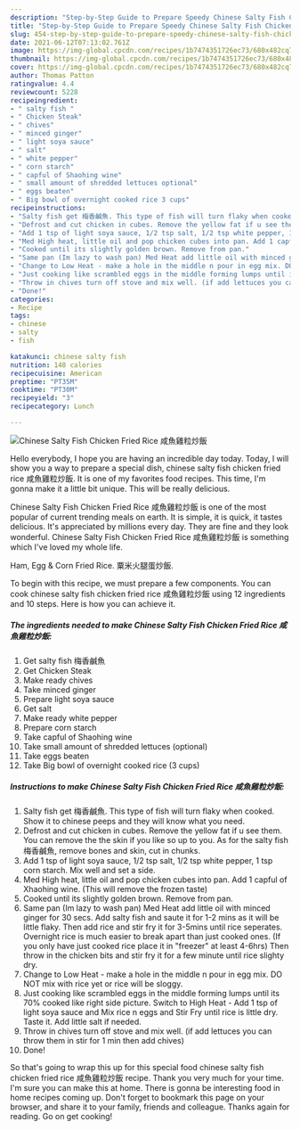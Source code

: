 ```yaml
---
description: "Step-by-Step Guide to Prepare Speedy Chinese Salty Fish Chicken Fried Rice 咸魚雞粒炒飯"
title: "Step-by-Step Guide to Prepare Speedy Chinese Salty Fish Chicken Fried Rice 咸魚雞粒炒飯"
slug: 454-step-by-step-guide-to-prepare-speedy-chinese-salty-fish-chicken-fried-rice
date: 2021-06-12T07:13:02.761Z
image: https://img-global.cpcdn.com/recipes/1b7474351726ec73/680x482cq70/chinese-salty-fish-chicken-fried-rice-咸魚雞粒炒飯-recipe-main-photo.jpg
thumbnail: https://img-global.cpcdn.com/recipes/1b7474351726ec73/680x482cq70/chinese-salty-fish-chicken-fried-rice-咸魚雞粒炒飯-recipe-main-photo.jpg
cover: https://img-global.cpcdn.com/recipes/1b7474351726ec73/680x482cq70/chinese-salty-fish-chicken-fried-rice-咸魚雞粒炒飯-recipe-main-photo.jpg
author: Thomas Patton
ratingvalue: 4.4
reviewcount: 5228
recipeingredient:
- " salty fish "
- " Chicken Steak"
- " chives"
- " minced ginger"
- " light soya sauce"
- " salt"
- " white pepper"
- " corn starch"
- " capful of Shaohing wine"
- " small amount of shredded lettuces optional"
- " eggs beaten"
- " Big bowl of overnight cooked rice 3 cups"
recipeinstructions:
- "Salty fish get 梅香鹹魚. This type of fish will turn flaky when cooked. Show it to chinese peeps and they will know what you need."
- "Defrost and cut chicken in cubes. Remove the yellow fat if u see them. You can remove the the skin if you like so up to you. As for the salty fish 梅香鹹魚, remove bones and skin, cut in chunks."
- "Add 1 tsp of light soya sauce, 1/2 tsp salt, 1/2 tsp white pepper, 1 tsp corn starch. Mix well and set a side."
- "Med High heat, little oil and pop chicken cubes into pan. Add 1 capful of Xhaohing wine. (This will remove the frozen taste)"
- "Cooked until its slightly golden brown. Remove from pan."
- "Same pan (Im lazy to wash pan) Med Heat add little oil with minced ginger for 30 secs. Add salty fish and saute it for 1-2 mins as it will be little flaky. Then add rice and stir fry it for 3-5mins until rice seperates. Overnight rice is much easier to break apart than just cooked ones. (If you only have just cooked rice place it in &#34;freezer&#34; at least 4-6hrs) Then throw in the chicken bits and stir fry it for a few minute until rice slighty dry."
- "Change to Low Heat - make a hole in the middle n pour in egg mix. DO NOT mix with rice yet or rice will be sloggy."
- "Just cooking like scrambled eggs in the middle forming lumps until its 70% cooked like right side picture. Switch to High Heat - Add 1 tsp of light soya sauce and Mix rice n eggs and Stir Fry until rice is little dry. Taste it. Add little salt if needed."
- "Throw in chives turn off stove and mix well. (if add lettuces you can throw them in stir for 1 min then add chives)"
- "Done!"
categories:
- Recipe
tags:
- chinese
- salty
- fish

katakunci: chinese salty fish 
nutrition: 148 calories
recipecuisine: American
preptime: "PT35M"
cooktime: "PT30M"
recipeyield: "3"
recipecategory: Lunch

---
```



![Chinese Salty Fish Chicken Fried Rice 咸魚雞粒炒飯](https://img-global.cpcdn.com/recipes/1b7474351726ec73/680x482cq70/chinese-salty-fish-chicken-fried-rice-咸魚雞粒炒飯-recipe-main-photo.jpg)

Hello everybody, I hope you are having an incredible day today. Today, I will show you a way to prepare a special dish, chinese salty fish chicken fried rice 咸魚雞粒炒飯. It is one of my favorites food recipes. This time, I'm gonna make it a little bit unique. This will be really delicious.

Chinese Salty Fish Chicken Fried Rice 咸魚雞粒炒飯 is one of the most popular of current trending meals on earth. It is simple, it is quick, it tastes delicious. It's appreciated by millions every day. They are fine and they look wonderful. Chinese Salty Fish Chicken Fried Rice 咸魚雞粒炒飯 is something which I've loved my whole life.

Ham, Egg &amp; Corn Fried Rice. 粟米火腿蛋炒飯.


To begin with this recipe, we must prepare a few components. You can cook chinese salty fish chicken fried rice 咸魚雞粒炒飯 using 12 ingredients and 10 steps. Here is how you can achieve it.

<!--inarticleads1-->

##### The ingredients needed to make Chinese Salty Fish Chicken Fried Rice 咸魚雞粒炒飯:

1. Get  salty fish 梅香鹹魚
1. Get  Chicken Steak
1. Make ready  chives
1. Take  minced ginger
1. Prepare  light soya sauce
1. Get  salt
1. Make ready  white pepper
1. Prepare  corn starch
1. Take  capful of Shaohing wine
1. Take  small amount of shredded lettuces (optional)
1. Take  eggs beaten
1. Take  Big bowl of overnight cooked rice (3 cups)




<!--inarticleads2-->

##### Instructions to make Chinese Salty Fish Chicken Fried Rice 咸魚雞粒炒飯:

1. Salty fish get 梅香鹹魚. This type of fish will turn flaky when cooked. Show it to chinese peeps and they will know what you need.
1. Defrost and cut chicken in cubes. Remove the yellow fat if u see them. You can remove the the skin if you like so up to you. As for the salty fish 梅香鹹魚, remove bones and skin, cut in chunks.
1. Add 1 tsp of light soya sauce, 1/2 tsp salt, 1/2 tsp white pepper, 1 tsp corn starch. Mix well and set a side.
1. Med High heat, little oil and pop chicken cubes into pan. Add 1 capful of Xhaohing wine. (This will remove the frozen taste)
1. Cooked until its slightly golden brown. Remove from pan.
1. Same pan (Im lazy to wash pan) Med Heat add little oil with minced ginger for 30 secs. Add salty fish and saute it for 1-2 mins as it will be little flaky. Then add rice and stir fry it for 3-5mins until rice seperates. Overnight rice is much easier to break apart than just cooked ones. (If you only have just cooked rice place it in &#34;freezer&#34; at least 4-6hrs) Then throw in the chicken bits and stir fry it for a few minute until rice slighty dry.
1. Change to Low Heat - make a hole in the middle n pour in egg mix. DO NOT mix with rice yet or rice will be sloggy.
1. Just cooking like scrambled eggs in the middle forming lumps until its 70% cooked like right side picture. Switch to High Heat - Add 1 tsp of light soya sauce and Mix rice n eggs and Stir Fry until rice is little dry. Taste it. Add little salt if needed.
1. Throw in chives turn off stove and mix well. (if add lettuces you can throw them in stir for 1 min then add chives)
1. Done!




So that's going to wrap this up for this special food chinese salty fish chicken fried rice 咸魚雞粒炒飯 recipe. Thank you very much for your time. I'm sure you can make this at home. There is gonna be interesting food in home recipes coming up. Don't forget to bookmark this page on your browser, and share it to your family, friends and colleague. Thanks again for reading. Go on get cooking!
